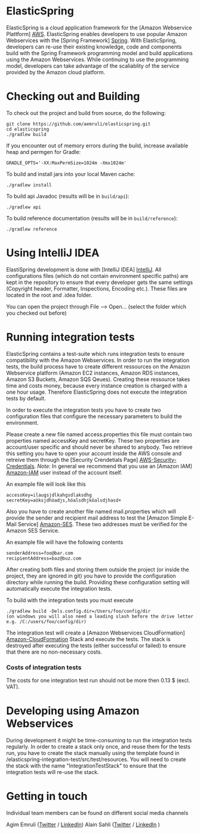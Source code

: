 # ElasticSpring

ElasticSpring is a cloud application framework for the [Amazon Webservice Plattform] [AWS]. ElasticSpring enables developers to
use popular Amazon Webservices with the [Spring Framework] [Spring]. With ElasticSpring, developers can re-use their existing
knowledge, code and components build with the Spring Framework programming model and build applications using the
Amazon Webservices. While continuing to use the programming model, developers can take advantage of the scaliablity
of the service provided by the Amazon cloud platform.


# Checking out and Building

To check out the project and build from source, do the following:

    git clone https://github.com/aemruli/elasticspring.git
    cd elasticspring
    ./gradlew build

If you encounter out of memory errors during the build, increase available heap and permgen for Gradle:

    GRADLE_OPTS='-XX:MaxPermSize=1024m -Xmx1024m'

To build and install jars into your local Maven cache:

    ./gradlew install

To build api Javadoc (results will be in `build/api`):

    ./gradlew api

To build reference documentation (results will be in `build/reference`):

    ./gradlew reference

# Using IntelliJ IDEA

ElastiSpring development is done with [IntelliJ IDEA] [IntelliJ]. All configurations files (which do not contain environment
specific paths) are kept in the repository to ensure that every developer gets the same settings (Copyright header,
Formatter, Inspections, Encoding etc.). These files are located in the root and .idea folder.

 You can open the project through File --> Open... (select the folder which you checked out before)


# Running integration tests
ElasticSpring contains a test-suite which runs integration tests to ensure compatibility with the Amazon Webservices.
In order to run the integration tests, the build process have to create different ressources on the Amazon Webservice
platform (Amazon EC2 instances, Amazon RDS instances, Amazon S3 Buckets, Amazon SQS Qeues). Creating these ressource
takes time and costs money, because every instance creation is charged with a one hour usage. Therefore ElasticSpring
does not execute the integration tests by default.

In order to execute the integration tests you have to create two configuration files that configure the necessary
parameters to build the environment.

Please create a new file named access.properties this file must contain two properties named accessKey and secretKey.
These two properties are account/user specific and should never be shared to anybody. Two retrieve this setting you have
to open your account inside the AWS console and retreive them through the [Security Crendetials Page]
[AWS-Security-Credentials].
*Note:* In general we recommend that you use an [Amazon IAM] [Amazon-IAM] user instead of the account itself.

An example file will look like this

	accessKey=ilaugsjdlkahgsdlaksdhg
	secretKey=aöksjdhöadjs,höalsdhjköalsdjhasd+

Also you have to create another file named mail.properties which will provide the sender and recipient mail address to
test the [Amazon Simple E-Mail Service] [Amazon-SES]. These two addresses must be verified for the Amazon SES Service.

An example file will have the following contents

	senderAddress=foo@bar.com
	recipientAddress=baz@buz.com

After creating both files and storing them outside the project (or inside the project, they are ignored in git)
you have to provide the configuration directory while running the build. Providing these configuration setting will
automatically execute the integration tests.

To build with the integration tests you must execute

	./gradlew build -Dels.config.dir=/Users/foo/config/dir
 	(on windows you will also need a leading slash before the drive letter e.g. /C:/users/foo/config/dir)

The integration test will create a [Amazon Webservices CloudFormation] [Amazon-CloudFormation] Stack and execute the
tests. The stack is destroyed after executing the tests (either successful or failed) to ensure that there are no
non-necessary costs.

### Costs of integration tests
The costs for one integration test run should not be more then 0.13 $ (excl. VAT).


# Developing using Amazon Webservices
During development it might be time-consuming to run the integration tests regularly. In order to create a stack only
once, and reuse them for the tests run, you have to create the stack manually using the template found in
/elasticspring-integration-test/src/test/resources. You will need to create the stack with the name
"IntegrationTestStack" to ensure that the integration tests will re-use the stack.

# Getting in touch
Individual team members can be found on different social media channels

Agim Emruli ([Twitter](http://twitter.com/aemruli) / [LinkedIn](http://de.linkedin.com/in/agimemruli/))
Alain Sahli ([Twitter](http://twitter.com/alainsahli) / [LinkedIn](http://ch.linkedin.com/in/asahli) )

[AWS]: http://aws.amazon.com/
[Spring]: http://www.springsource.org
[IntelliJ]: http://www.jetbrains.com/idea/
[AWS-Security-Credentials]: https://portal.aws.amazon.com/gp/aws/securityCredentials
[Amazon-IAM]: https://aws.amazon.com/iam/
[Amazon-SES]: https://aws.amazon.com/ses/
[Amazon-CloudFormation]: https://aws.amazon.com/de/cloudformation/
